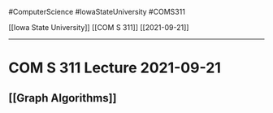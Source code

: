 #ComputerScience  #IowaStateUniversity #COMS311 


[[Iowa State University]] [[COM S 311]] [[2021-09-21]]

---

# COM S 311 Lecture 2021-09-21

## [[Graph Algorithms]]